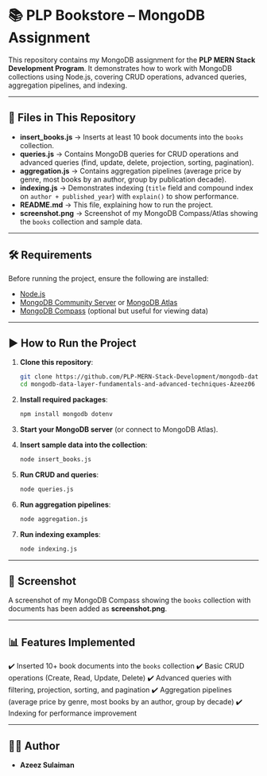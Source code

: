 
# 📚 PLP Bookstore – MongoDB Assignment

This repository contains my MongoDB assignment for the **PLP MERN Stack Development Program**. It demonstrates how to work with MongoDB collections using Node.js, covering CRUD operations, advanced queries, aggregation pipelines, and indexing.

---

## 📂 Files in This Repository

* **insert_books.js** → Inserts at least 10 book documents into the `books` collection.
* **queries.js** → Contains MongoDB queries for CRUD operations and advanced queries (find, update, delete, projection, sorting, pagination).
* **aggregation.js** → Contains aggregation pipelines (average price by genre, most books by an author, group by publication decade).
* **indexing.js** → Demonstrates indexing (`title` field and compound index on `author + published_year`) with `explain()` to show performance.
* **README.md** → This file, explaining how to run the project.
* **screenshot.png** → Screenshot of my MongoDB Compass/Atlas showing the `books` collection and sample data.

---

## 🛠 Requirements

Before running the project, ensure the following are installed:

* [Node.js](https://nodejs.org/)
* [MongoDB Community Server](https://www.mongodb.com/try/download/community) or [MongoDB Atlas](https://www.mongodb.com/atlas)
* [MongoDB Compass](https://www.mongodb.com/products/compass) (optional but useful for viewing data)

---

## ▶️ How to Run the Project

1. **Clone this repository**:

   ```bash
   git clone https://github.com/PLP-MERN-Stack-Development/mongodb-data-layer-fundamentals-and-advanced-techniques-Azeez06.git
   cd mongodb-data-layer-fundamentals-and-advanced-techniques-Azeez06
   ```

2. **Install required packages**:

   ```bash
   npm install mongodb dotenv
   ```

3. **Start your MongoDB server** (or connect to MongoDB Atlas).

4. **Insert sample data into the collection**:

   ```bash
   node insert_books.js
   ```

5. **Run CRUD and queries**:

   ```bash
   node queries.js
   ```

6. **Run aggregation pipelines**:

   ```bash
   node aggregation.js
   ```

7. **Run indexing examples**:

   ```bash
   node indexing.js
   ```

---

## 📸 Screenshot

A screenshot of my MongoDB Compass showing the `books` collection with documents has been added as **screenshot.png**.

---

## 📊 Features Implemented

✔️ Inserted 10+ book documents into the `books` collection
✔️ Basic CRUD operations (Create, Read, Update, Delete)
✔️ Advanced queries with filtering, projection, sorting, and pagination
✔️ Aggregation pipelines (average price by genre, most books by an author, group by decade)
✔️ Indexing for performance improvement

---

## 👨‍💻 Author

* **Azeez Sulaiman**
